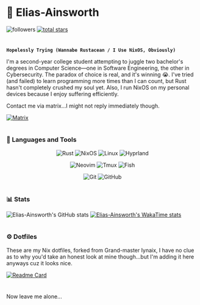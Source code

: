 # 🥀 Elias-Ainsworth

   <p align="left">
         <img alt="followers" title="Follow me on Github" src="https://custom-icon-badges.demolab.com/github/followers/Elias-Ainsworth?color=236ad3&labelColor=1155ba&style=for-the-badge&logo=person-add&label=Follow&logoColor=white"/></a>
      <a href="https://github.com/Elias-Ainsworth?tab=repositories&sort=stargazers">
         <img alt="total stars" title="Total stars on GitHub" src="https://custom-icon-badges.demolab.com/github/stars/Elias-Ainsworth?color=55960c&style=for-the-badge&labelColor=488207&logo=star"/></a>
   </p>
   
#

**`Hopelessly Trying (Wannabe Rustacean / I Use NixOS, Obviously)`**

I'm a second-year college student attempting to juggle two bachelor's degrees in Computer Science—one in Software Engineering, the other in Cybersecurity. The paradox of choice is real, and it's winning 😭. I've tried (and failed) to learn programming more times than I can count, but Rust hasn't completely crushed my soul yet. Also, I run NixOS on my personal devices because I enjoy suffering efficiently.


Contact me via matrix...I might not reply immediately though.
<p align="left">
     <a href="https://matrix.to/#/@pilum-murialis.toge:matrix.org">
    <img alt="Matrix" title="Chat with me on Matrix" src="https://img.shields.io/badge/Matrix-000000?style=for-the-badge&logo=matrix&logoColor=white"/>
</a>

   </p>

#

### 🧰 Languages and Tools

<p align="center">
    <!-- Programming & OS -->
    <img alt="Rust" src="https://img.shields.io/badge/Rust-000000.svg?style=for-the-badge&logo=Rust&logoColor=white"/>
    <img alt="NixOS" src="https://img.shields.io/badge/NixOS-5277C3.svg?style=for-the-badge&logo=NixOS&logoColor=white"/>
    <img alt="Linux" src="https://img.shields.io/badge/Linux-FCC624.svg?style=for-the-badge&logo=Linux&logoColor=black"/>
    <img alt="Hyprland" src="https://img.shields.io/badge/Hyprland-58E1FF.svg?style=for-the-badge&logo=Hyprland&logoColor=black"/>
</p>


<p align="center">
    <!-- Development Tools -->
    <img alt="Neovim" src="https://img.shields.io/badge/Neovim-57A143.svg?style=for-the-badge&logo=Neovim&logoColor=white"/>
    <img alt="Tmux" src="https://img.shields.io/badge/tmux-1BB91F.svg?style=for-the-badge&logo=tmux&logoColor=white"/>
    <img alt="Fish" src="https://img.shields.io/badge/fish%20shell-34C534.svg?style=for-the-badge&logo=fish-shell&logoColor=white"/>
</p>

<p align="center">
    <!-- Version Control -->
    <img alt="Git" src="https://img.shields.io/badge/Git-F05032.svg?style=for-the-badge&logo=Git&logoColor=white"/>
    <img alt="GitHub" src="https://img.shields.io/badge/GitHub-181717.svg?style=for-the-badge&logo=GitHub&logoColor=white"/>
</p>




#

### 📊 Stats

![Elias-Ainsworth's GitHub stats](https://github-readme-stats.vercel.app/api?username=Elias-Ainsworth&show_icons=true&theme=catppuccin_mocha)
[![Elias-Ainsworth's WakaTime stats](https://github-readme-stats.vercel.app/api/wakatime?username=pilum_murialis&show_icons=true&theme=catppuccin_mocha)](https://github.com/anuraghazra/github-readme-stats)

<!-- ![GitHub Streak](https://streak-stats.demolab.com?user=Elias-Ainsworth&theme=catppuccin&border_radius=4.5) -->

#

### ⚙️ Dotfiles
These are my Nix dotfiles, forked from Grand-master Iynaix, I have no clue as to why you'd take an honest look at mine though...but I'm adding it here anyways cuz it looks nice.

[![Readme Card](https://github-readme-stats.vercel.app/api/pin/?username=Elias-Ainsworth&repo=dotfiles&theme=catppuccin_mocha)](https://github.com/Elias-Ainsworth/dotfiles)

#

<!--
<details>
 <summary><h3>👨‍💻 Forrest's Coding Journey</h3></summary>
   I started my coding journey as a naive computer science student with a passion to learn everything I could about this programming world - code, unix, linux, theory. And all the while, teaching myself iOS development with a dream to build my own app, but that soon got overshadowed by my desire to excel in Java. A desire that landed me a full-stack software engineering job upon graduation. However, I had another desire I had been pursuing throughout this time - YouTube content creation. I eventually ended up quitting my software engineering job to pursue YouTube full-time, and that has been my focus ever since. But there's something that's always bothered me about my journey - abandoning my dream of building my own app to pursue the safe route, a job. Now I've already taken the leap away from that safety net into this uncomfortable, unexplored world that it being a creator. And it worked out, but again, it became comfortable. It's easier to create a video than go out on a ledge and build my own product. I do have to eat, at the end of the day, but I think it's time. It's time to get uncomfortable again. I have a burning desire to get back on the horse, and fulfill that dream younger me had of building my own app, my own product. And in order to do that, I'll be implmementing a few measures to streamline my YouTube content to focus more time on fulfilling that dream - a dream that I'll be ready to tackle in 2023 due to the measure I'm putting in place now until the end of 2022. Don't wait up, because I'm coming.
-->
[website]: https://fkcodes.com
[youtube]: https://youtube.com/fknight

Now leave me alone...
